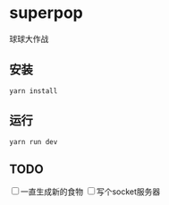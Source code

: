 # superpop

球球大作战

## 安装

    yarn install

## 运行

    yarn run dev

## TODO

<input type="checkbox">一直生成新的食物</checkbox>
<input type="checkbox">写个socket服务器</checkbox>
